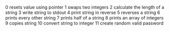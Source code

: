 0 resets value using pointer
1 swaps two integers
2 calculate the length of a string
3 write string to stdout
4 print string in reverse
5 reverses a string
6 prints every other string
7 prints half of a string
8 prints an array of integers
9 copies string
10 convert string to integer
11 create random valid password